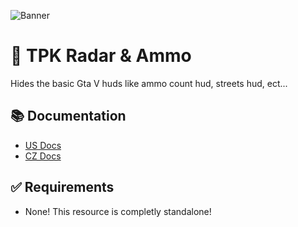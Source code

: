 ![Banner](https://i.imgur.com/vmCPtDP.png)

# 🎯 TPK Radar & Ammo

Hides the basic Gta V huds like ammo count hud, streets hud, ect...


## 📚 Documentation

* [US Docs](https://tentypeeek.gitbook.io/undv/script/radar-and-ammo)
* [CZ Docs](https://tentypeeek.gitbook.io/undv/cz/script/radar-and-ammo)

## ✅ Requirements

* None! This resource is completly standalone!